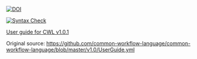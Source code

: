 [![DOI](https://zenodo.org/badge/89621457.svg)](https://zenodo.org/badge/latestdoi/89621457)

[![Syntax Check](https://travis-ci.org/common-workflow-language/user_guide.svg?branch=gh-pages)](https://travis-ci.org/common-workflow-language/user_guide)

[User guide for CWL v1.0.1](http://www.commonwl.org/user_guide/)

Original source:
https://github.com/common-workflow-language/common-workflow-language/blob/master/v1.0/UserGuide.yml

